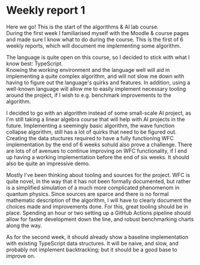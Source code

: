 # Weekly report 1

Here we go! This is the start of the algorithms & AI lab course.  
During the first week I familiarised myself with the Moodle & course pages and made sure I know what to do during the course. This is the first of 6 weekly reports, which will document me implementing some algorithm.

The language is quite open on this course, so I decided to stick with what I know best: TypeScript.  
Knowing the working environment and the language well will aid in implementing a quite complex algorithm, and will not slow me down with having to figure out the language's quirks and features. In addition, using a well-known language will allow me to easily implement necessary tooling around the project, if I wish to e.g. benchmark improvements to the algorithm.

I decided to go with an algorithm instead of some small-scale AI project, as I'm still taking a linear algebra course that will help with AI projects in the future. Implementing a seemingly basic algorithm, the wave function collapse algorithm, still has a lot of quirks that need to be figured out. Creating the data stuctures required to have a fully functioning WFC implementation by the end of 6 weeks sohuld also prove a challenge. There are lots of of avenues to continue improving on WFC functionality, if I end up having a working implementation before the end of six weeks. It should also be quite an impressive demo.

Mostly I've been thinking about tooling and sources for the project. WFC is quite novel, in the way that it has not been formally documented, but rather is a simplified simulation of a much more complicated phenomenom in quantum physics. Since sources are sparce and there is no formal mathematic description of the algorithm, I will have to clearly document the choices made and improvements done. For this, great tooling should be in place. Spending an hour or two setting up a GitHub Actions pipeline should allow for faster development down the line, and robust benchmarking charts along the way.

As for the second week, it should already show a baseline implementation with existing TypeScript data structures. It will be naive, and slow, and probably not implement backtracking; but it should be a good base to improve on.